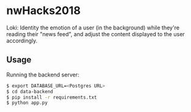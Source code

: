 # nwHacks2018

Loki: Identity the emotion of a user (in the background) while they're reading
their "news feed", and adjust the content displayed to the user accordingly.

## Usage

Running the backend server:

```bash
$ export DATABASE_URL=<Postgres URL>
$ cd data-backend
$ pip install -r requirements.txt
$ python app.py
```
